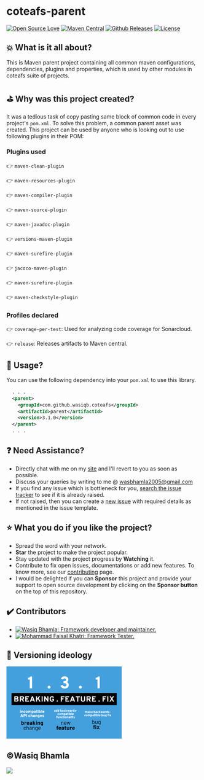 # coteafs-parent

[![Open Source Love](https://badges.frapsoft.com/os/v1/open-source.svg?v=103)][home]
[![Maven Central](https://img.shields.io/maven-central/v/com.github.wasiqb.coteafs/parent.svg)][maven]
[![Github Releases](https://img.shields.io/github/downloads/WasiqB/coteafs-parent/total.svg)](https://github.com/WasiqB/coteafs-parent/releases)
[![License](https://img.shields.io/badge/License-Apache%202.0-blue.svg)](https://opensource.org/licenses/Apache-2.0)

## :boom: What is it all about?

This is Maven parent project containing all common maven configurations, dependencies, plugins and properties, which is used by other modules in coteafs suite of projects.

## :golf: Why was this project created?

It was a tedious task of copy pasting same block of common code in every project's `pom.xml`. To solve this problem, a common parent asset was created. This project can be used by anyone who is looking out to use following plugins in their POM:

### Plugins used

:point_right: `maven-clean-plugin`

:point_right: `maven-resources-plugin`

:point_right: `maven-compiler-plugin`

:point_right: `maven-source-plugin`

:point_right: `maven-javadoc-plugin`

:point_right: `versions-maven-plugin`

:point_right: `maven-surefire-plugin`

:point_right: `jacoco-maven-plugin`

:point_right: `maven-surefire-plugin`

:point_right: `maven-checkstyle-plugin`

### Profiles declared

:point_right: `coverage-per-test`: Used for analyzing code coverage for Sonarcloud.

:point_right: `release`: Releases artifacts to Maven central.

## :pushpin: Usage?

You can use the following dependency into your `pom.xml` to use this library.

```xml
  . . .
  <parent>
    <groupId>com.github.wasiqb.coteafs</groupId>
    <artifactId>parent</artifactId>
    <version>3.1.0</version>
  </parent>
  . . .
```
## :question: Need Assistance?
* Directly chat with me on my [site][] and I'll revert to you as soon as possible.
* Discuss your queries by writing to me @ wasbhamla2005@gmail.com
* If you find any issue which is bottleneck for you, [search the issue tracker][] to see if it is already raised.
* If not raised, then you can create a [new issue][] with required details as mentioned in the issue template.

## :star: What you do if you like the project?
* Spread the word with your network.
* **Star** the project to make the project popular.
* Stay updated with the project progress by **Watching** it.
* Contribute to fix open issues, documentations or add new features. To know more, see our [contributing][] page.
* I would be delighted if you can **Sponsor** this project and provide your support to open source development by clicking on the **Sponsor button** on the top of this repository.

## :heavy_check_mark: Contributors

<div>
  <ul>
    <li>
      <a href="https://github.com/WasiqB">
        <img alt="Wasiq Bhamla: Framework developer and maintainer." src="https://github.com/WasiqB.png" width=100 height=100 />
      </a>
    </li>
    <li>
      <a href="https://github.com/mfaisalkhatri">
        <img alt="Mohammad Faisal Khatri: Framework Tester." src="https://github.com/mfaisalkhatri.png" width=100 height=100 />
      </a>
    </li>
  </ul>
</div>

## :ticket: Versioning ideology

<p align="left">
  <a href="http://semver.org/">
    <img src="assets/semver.png" width=300 />
  </a>
</p>

## :copyright:Wasiq Bhamla

<p align="left">
  <a href="http://www.apache.org/licenses/LICENSE-2.0">
    <img src="http://www.apache.org/img/asf_logo.png" width=300 />
  </a>
</p>

[site]: https://wasiqb.github.io
[search the issue tracker]: https://github.com/WasiqB/coteafs-parent/issues?q=something
[new issue]: https://github.com/WasiqB/coteafs-parent/issues/new
[contributing]: .github/CONTRIBUTING.md
[home]: https://github.com/wasiqb/coteafs-parent
[maven]: https://maven-badges.herokuapp.com/maven-central/com.github.wasiqb.coteafs/parent